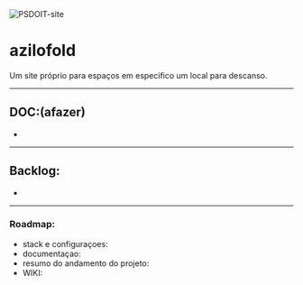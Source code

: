 <img src="https://i.ibb.co/6rQQj43/PSDOIT-site.png" alt="PSDOIT-site" border="0">

# azilofold

Um site próprio para espaços em especifico um local para descanso.


***

 ## DOC:(afazer)
 
- 


***

## Backlog:


-


***

### Roadmap:
- stack e configuraçoes:  
- documentaçao: 
- resumo do andamento do projeto:
- WIKI: 
